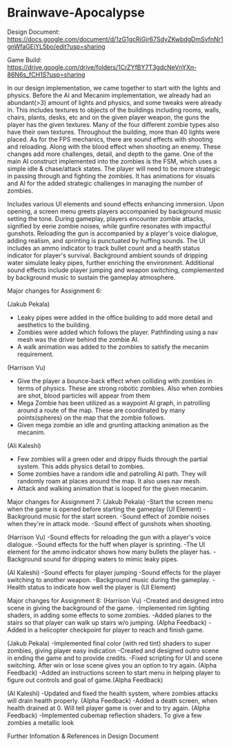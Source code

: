 # Brainwave-Apocalypse

Design Document: https://docs.google.com/document/d/1zG1gcRiGjr67SdyZKwbdgDmSvfnNr1gnWfaGEjYL5bo/edit?usp=sharing

Game Build: https://drive.google.com/drive/folders/1CrZYfBY7T3gdcNeVnYXn-86N6s_fCH1S?usp=sharing

In our design implementation, we came together to start with the lights and physics. Before the AI and Mecanim implementation, we already had an abundant(>3) amount of lights and physics, and some tweaks were already in. This includes textures to objects of the buildings including rooms, walls, chairs, plants, desks, etc and on the given player weapon, the guns the player has the given textures. Many of the four different zombie types also have their own textures. Throughout the building, more than 40 lights were placed. As for the FPS mechanics, there are sound effects with shooting and reloading. Along with the blood effect when shooting an enemy. These changes add more challenges, detail, and depth to the game. One of the main AI construct implemented into the zombies is the FSM, which uses a simple idle & chase/attack states. The player will need to be more strategic in passing through and fighting the zombies. It has animations for visuals and AI for the added strategic challenges in managing the number of zombies.

Includes various UI elements and sound effects enhancing immersion. Upon opening, a screen menu greets players accompanied by background music setting the tone. During gameplay, players encounter zombie attacks, signified by eerie zombie noises, while gunfire resonates with impactful gunshots. Reloading the gun is accompanied by a player's voice dialogue, adding realism, and sprinting is punctuated by huffing sounds. The UI includes an ammo indicator to track bullet count and a health status indicator for player's survival. Background ambient sounds of dripping water simulate leaky pipes, further enriching the environment. Additional sound effects include player jumping and weapon switching, complemented by background music to sustain the gameplay atmosphere.

Major changes for Assignment 6:

(Jakub Pekala)
- Leaky pipes were added in the office building to add more detail and aesthetics to the building.
- Zombies were added which follows the player. Pathfinding using a nav mesh was the driver behind the zombie AI.
- A walk animation was added to the zombies to satisfy the mecanim requirement.

(Harrison Vu)
- Give the player a bounce-back effect when colliding with zombies in terms of physics. These are strong robotic zombies. Also when zombies are shot, blood particles will appear from them
- Mega Zombie has been utilized as a waypoint AI graph, in patrolling around a route of the map. These are coordinated by many points(spheres) on the map that the zombie follows.
- Given mega zombie an idle and grunting attacking animation as the mecanim.

(Ali Kaleshi)
- Few zombies will a green oder and drippy fluids through the partial system. This adds physics detail to zombies.
- Some zombies have a random idle and patrolling AI path. They will randomly roam at places around the map. It also uses nav mesh.
- Attack and walking animation that is looped for the given mecanim. 


Major changes for Assignment 7:
(Jakub Pekala)
-Start the screen menu when the game is opened before starting the gameplay (UI Element)
-Background music for the start screen.
-Sound effect of zombie noises when they're in attack mode.
-Sound effect of gunshots when shooting.

(Harrison Vu)
-Sound effects for reloading the gun with a player's voice dialogue. 
-Sound effects for the huff when player is sprinting.
-The UI element for the ammo indicator shows how many bullets the player has.
-Background sound for dripping waters to mimic leaky pipes.

(Al Kaleshi)
-Sound effects for player jumping
-Sound effects for the player switching to another weapon.
-Background music during the gameplay.
-Health status to indicate how well the player is (UI Element)



Major changes for Assignment 8:
(Harrison Vu)
-Created and designed intro scene in giving the background of the game.
-Implemented rim lighting shaders, in adding some effects to some zombies.
-Added planes to the stairs so that player can walk up stairs w/o jumping. (Alpha Feedback)
-Added in a helicopter checkpoint for player to reach and finish game. 

(Jakub Pekala)
-Implemented final color (with red tint) shaders to super zombies, giving player easy indication
-Created and designed outro scene in ending the game and to provide credits.
-Fixed scripting for UI and scene switching. After win or lose scene gives you an option to try again. (Alpha Feedback)
-Added an instructions screen to start menu in helping player to figure out controls and goal of game.(Alpha Feedback)

(Al Kaleshi)
-Updated and fixed the health system, where zombies attacks will drain health properly. (Alpha Feedback)
-Added a death screen, when health drained at 0. Will tell player game is over and to try again. (Alpha Feedback)
-Implemented cubemap reflection shaders. To give a few zombies a metallic look  


Further Infomation & References in Design Document




